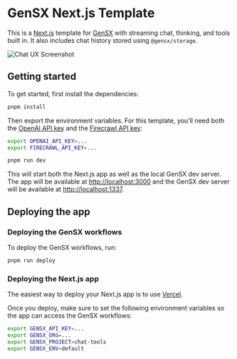 # GenSX Next.js Template

This is a [Next.js](https://nextjs.org) template for [GenSX](https://gensx.com) with streaming chat, thinking, and tools built in. It also includes chat history stored using `@gensx/storage`.

![Chat UX Screenshot](./public/chat-ux.png)

## Getting started

To get started, first install the dependencies:

```bash
pnpm install
```

Then export the environment variables. For this template, you'll need both the [OpenAI API key](https://platform.openai.com) and the [Firecrawl API key](https://www.firecrawl.dev/):

```bash
export OPENAI_API_KEY=...
export FIRECRAWL_API_KEY=...
```

```bash
pnpm run dev
```

This will start both the Next.js app as well as the local GenSX dev server. The app will be available at [http://localhost:3000](http://localhost:3000) and the GenSX dev server will be available at [http://localhost:1337](http://localhost:1337/swagger-ui).

## Deploying the app

### Deploying the GenSX workflows

To deploy the GenSX workflows, run:

```bash
pnpm run deploy
```

### Deploying the Next.js app

The easiest way to deploy your Next.js app is to use [Vercel](https://vercel.com/new?utm_medium=default-template&filter=next.js&utm_source=create-next-app&utm_campaign=create-next-app-readme).

Once you deploy, make sure to set the following environment variables so the app can access the GenSX workflows:

```bash
export GENSX_API_KEY=...
export GENSX_ORG=...
export GENSX_PROJECT=chat-tools
export GENSX_ENV=default
```

